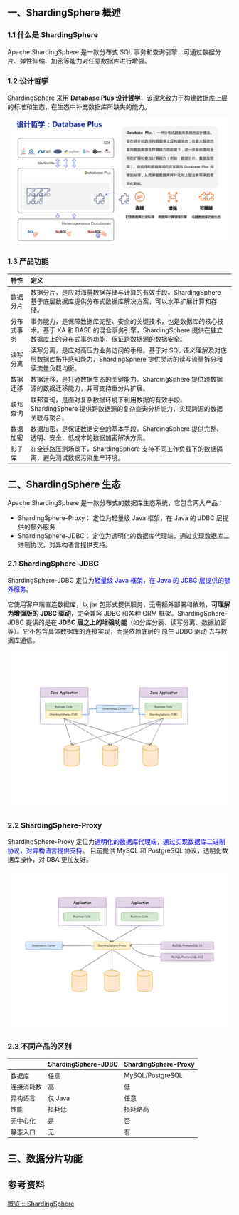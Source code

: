 ## 一、ShardingSphere  概述

### 1.1 什么是 ShardingSphere  

Apache ShardingSphere 是一款分布式 SQL 事务和查询引擎，可通过数据分片、弹性伸缩、加密等能力对任意数据库进行增强。





### 1.2 设计哲学

ShardingSphere 采用 **Database Plus 设计哲学**，该理念致力于构建数据库上层的标准和生态，在生态中补充数据库所缺失的能力。

![Design](images/design_cn.png)



### 1.3 产品功能

| 特性       | 定义                                                         |
| :--------- | :----------------------------------------------------------- |
| 数据分片   | 数据分片，是应对海量数据存储与计算的有效手段。ShardingSphere 基于底层数据库提供分布式数据库解决方案，可以水平扩展计算和存储。 |
| 分布式事务 | 事务能力，是保障数据库完整、安全的关键技术，也是数据库的核心技术。基于 XA 和 BASE 的混合事务引擎，ShardingSphere 提供在独立数据库上的分布式事务功能，保证跨数据源的数据安全。 |
| 读写分离   | 读写分离，是应对高压力业务访问的手段。基于对 SQL 语义理解及对底层数据库拓扑感知能力，ShardingSphere 提供灵活的读写流量拆分和读流量负载均衡。 |
| 数据迁移   | 数据迁移，是打通数据生态的关键能力。ShardingSphere 提供跨数据源的数据迁移能力，并可支持重分片扩展。 |
| 联邦查询   | 联邦查询，是面对复杂数据环境下利用数据的有效手段。ShardingSphere 提供跨数据源的复杂查询分析能力，实现跨源的数据关联与聚合。 |
| 数据加密   | 数据加密，是保证数据安全的基本手段。ShardingSphere 提供完整、透明、安全、低成本的数据加密解决方案。 |
| 影子库     | 在全链路压测场景下，ShardingSphere 支持不同工作负载下的数据隔离，避免测试数据污染生产环境。 |



## 二、ShardingSphere  生态

Apache ShardingSphere 是一款分布式的数据库生态系统，它包含两大产品：

- ShardingSphere-Proxy： 定位为轻量级 Java 框架，在 Java 的 JDBC 层提供的额外服务
- ShardingSphere-JDBC： 定位为透明化的数据库代理端，通过实现数据库二进制协议，对异构语言提供支持。



### 2.1 ShardingSphere-JDBC 

ShardingSphere-JDBC 定位为<font color="blue">轻量级 Java 框架，在 Java 的 JDBC 层提供的额外服务</font>。

 它使用客户端直连数据库，以 jar 包形式提供服务，无需额外部署和依赖，**可理解为增强版的 JDBC 驱动**，完全兼容 JDBC 和各种 ORM 框架。ShardingSphere-JDBC 提供的是在 **JDBC 层之上的增强功能**（如分库分表、读写分离、数据加密等）。它不包含具体数据库的连接实现，而是依赖底层的 原生 JDBC 驱动 去与数据库通信。



![img](images/shardingsphere-jdbc_v3.png)

### 2.2 ShardingSphere-Proxy

ShardingSphere-Proxy 定位为<font color="blue">透明化的数据库代理端，通过实现数据库二进制协议，对异构语言提供支持</font>。 目前提供 MySQL 和 PostgreSQL 协议，透明化数据库操作，对 DBA 更加友好。

![img](images/shardingsphere-proxy_v2.png)





### 2.3 不同产品的区别

|            | ShardingSphere-JDBC | ShardingSphere-Proxy |
| :--------- | :------------------ | -------------------- |
| 数据库     | 任意                | MySQL/PostgreSQL     |
| 连接消耗数 | 高                  | 低                   |
| 异构语言   | 仅 Java             | 任意                 |
| 性能       | 损耗低              | 损耗略高             |
| 无中心化   | 是                  | 否                   |
| 静态入口   | 无                  | 有                   |







## 三、数据分片功能





## 参考资料

[概览 :: ShardingSphere](https://shardingsphere.apache.org/document/current/cn/overview/)
